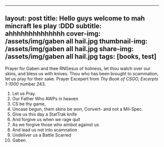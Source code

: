---
layout: post
title: Hello guys welcome to mah mincraft les play :DDD
subtitle: ahhhhhhhhhhhhhh
cover-img: /assets/img/gaben all hail.jpg
thumbnail-img: /assets/img/gaben all hail.jpg
share-img: /assets/img/gaben all hail.jpg
tags: [books, test]
--

Prayer for Gaben and thee RNGesus of holiness, let thou watch over our skins, and bless us with knives. Thou who has been brought to scammation, let us pray for their sake. 
Prayer Excepert from *Thy Book of CSGO, Excerpts 1-1000* number 243.

1. Let us Pray.
2. Our Father Who AWPs in heaven
3. CS be thy game,
4. Uncase begun, them skins be won, Convert- and not a Mil-Spec.
5. Give us this day a StatTrak knife
6. And forgive us when we rage quit
7. As we forgive those who aimbot against us
8. And lead us not into scamnation
9. Undeliver us a Battle Scarred
10. Gaben.
